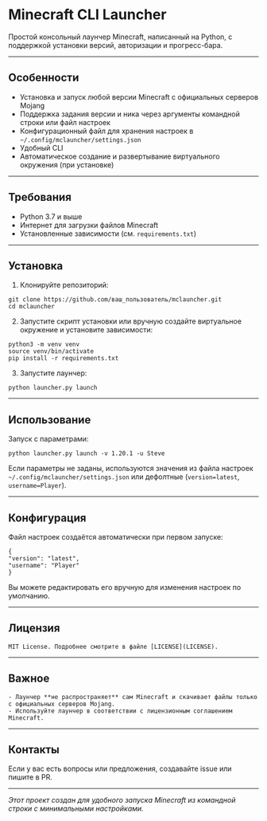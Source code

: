 # Minecraft CLI Launcher

Простой консольный лаунчер Minecraft, написанный на Python, с поддержкой установки версий, авторизации и прогресс-бара.

---

## Особенности

- Установка и запуск любой версии Minecraft с официальных серверов Mojang
- Поддержка задания версии и ника через аргументы командной строки или файл настроек
- Конфигурационный файл для хранения настроек в `~/.config/mclauncher/settings.json`
- Удобный CLI 
- Автоматическое создание и развертывание виртуального окружения (при установке)

---

## Требования

- Python 3.7 и выше
- Интернет для загрузки файлов Minecraft
- Установленные зависимости (см. `requirements.txt`)

---

## Установка

1. Клонируйте репозиторий:
```
git clone https://github.com/ваш_пользователь/mclauncher.git
cd mclauncher
```


2. Запустите скрипт установки или вручную создайте виртуальное окружение и установите зависимости:
```
python3 -m venv venv
source venv/bin/activate
pip install -r requirements.txt
```


3. Запустите лаунчер:
```
python launcher.py launch
```


---

## Использование

Запуск с параметрами:
```
python launcher.py launch -v 1.20.1 -u Steve
```

Если параметры не заданы, используются значения из файла настроек `~/.config/mclauncher/settings.json` или дефолтные (`version=latest`, `username=Player`).

---

## Конфигурация

Файл настроек создаётся автоматически при первом запуске:
```
{
"version": "latest",
"username": "Player"
}
```


Вы можете редактировать его вручную для изменения настроек по умолчанию.

---

## Лицензия
```
MIT License. Подробнее смотрите в файле [LICENSE](LICENSE).
```
---

## Важное
```
- Лаунчер **не распространяет** сам Minecraft и скачивает файлы только с официальных серверов Mojang.
- Используйте лаунчер в соответствии с лицензионным соглашением Minecraft.
```
---

## Контакты

Если у вас есть вопросы или предложения, создавайте issue или пишите в PR.

---

*Этот проект создан для удобного запуска Minecraft из командной строки с минимальными настройками.*
